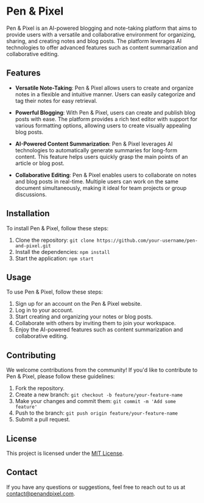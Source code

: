 # Pen & Pixel

Pen & Pixel is an AI-powered blogging and note-taking platform that aims to provide users with a versatile and collaborative environment for organizing, sharing, and creating notes and blog posts. The platform leverages AI technologies to offer advanced features such as content summarization and collaborative editing.

## Features

- **Versatile Note-Taking**: Pen & Pixel allows users to create and organize notes in a flexible and intuitive manner. Users can easily categorize and tag their notes for easy retrieval.

- **Powerful Blogging**: With Pen & Pixel, users can create and publish blog posts with ease. The platform provides a rich text editor with support for various formatting options, allowing users to create visually appealing blog posts.

- **AI-Powered Content Summarization**: Pen & Pixel leverages AI technologies to automatically generate summaries for long-form content. This feature helps users quickly grasp the main points of an article or blog post.

- **Collaborative Editing**: Pen & Pixel enables users to collaborate on notes and blog posts in real-time. Multiple users can work on the same document simultaneously, making it ideal for team projects or group discussions.

## Installation

To install Pen & Pixel, follow these steps:

1. Clone the repository: `git clone https://github.com/your-username/pen-and-pixel.git`
2. Install the dependencies: `npm install`
3. Start the application: `npm start`

## Usage

To use Pen & Pixel, follow these steps:

1. Sign up for an account on the Pen & Pixel website.
2. Log in to your account.
3. Start creating and organizing your notes or blog posts.
4. Collaborate with others by inviting them to join your workspace.
5. Enjoy the AI-powered features such as content summarization and collaborative editing.

## Contributing

We welcome contributions from the community! If you'd like to contribute to Pen & Pixel, please follow these guidelines:

1. Fork the repository.
2. Create a new branch: `git checkout -b feature/your-feature-name`
3. Make your changes and commit them: `git commit -m 'Add some feature'`
4. Push to the branch: `git push origin feature/your-feature-name`
5. Submit a pull request.

## License

This project is licensed under the [MIT License](LICENSE).

## Contact

If you have any questions or suggestions, feel free to reach out to us at [contact@penandpixel.com](mailto:contact@penandpixel.com).
